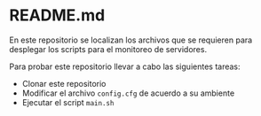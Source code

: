 # README.md

En este repositorio se localizan los archivos que se requieren para desplegar los scripts para el monitoreo de servidores.

Para probar este repositorio llevar a cabo las siguientes tareas:

* Clonar este repositorio
* Modificar el archivo `config.cfg` de acuerdo a su ambiente
* Ejecutar el script `main.sh`
